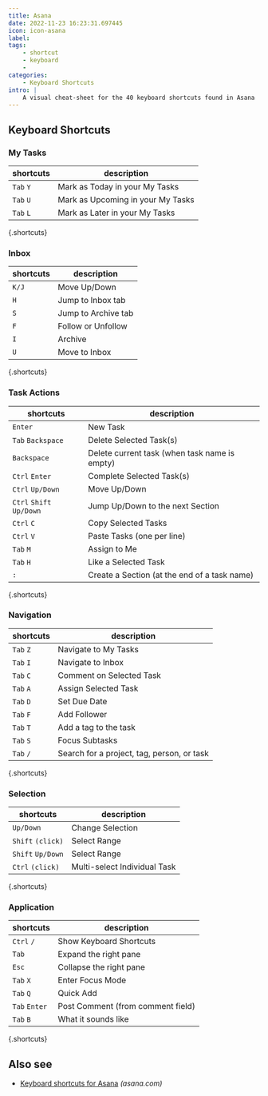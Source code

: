 ```yaml
---
title: Asana
date: 2022-11-23 16:23:31.697445
icon: icon-asana
label: 
tags: 
    - shortcut
    - keyboard
    - 
categories:
    - Keyboard Shortcuts
intro: |
    A visual cheat-sheet for the 40 keyboard shortcuts found in Asana
---
```




Keyboard Shortcuts
------------------



### My Tasks

shortcuts | description
---|---
`Tab` `Y`  | Mark as Today in your My Tasks
`Tab` `U`  | Mark as Upcoming in your My Tasks
`Tab` `L`  | Mark as Later in your My Tasks
{.shortcuts}


### Inbox

shortcuts | description
---|---
`K/J`  | Move Up/Down
`H`  | Jump to Inbox tab
`S`  | Jump to Archive tab
`F`  | Follow or Unfollow
`I`  | Archive
`U`  | Move to Inbox
{.shortcuts}


### Task Actions

shortcuts | description
---|---
`Enter`  | New Task
`Tab` `Backspace`  | Delete Selected Task(s)
`Backspace`  | Delete current task (when task name is empty)
`Ctrl` `Enter`  | Complete Selected Task(s)
`Ctrl` `Up/Down`  | Move Up/Down
`Ctrl` `Shift` `Up/Down`  | Jump Up/Down to the next Section
`Ctrl` `C`  | Copy Selected Tasks
`Ctrl` `V`  | Paste Tasks (one per line)
`Tab` `M`  | Assign to Me
`Tab` `H`  | Like a Selected Task
`:`  | Create a Section (at the end of a task name)
{.shortcuts}


### Navigation

shortcuts | description
---|---
`Tab` `Z`  | Navigate to My Tasks
`Tab` `I`  | Navigate to Inbox
`Tab` `C`  | Comment on Selected Task
`Tab` `A`  | Assign Selected Task
`Tab` `D`  | Set Due Date
`Tab` `F`  | Add Follower
`Tab` `T`  | Add a tag to the task
`Tab` `S`  | Focus Subtasks
`Tab` `/`  | Search for a project, tag, person, or task
{.shortcuts}


### Selection

shortcuts | description
---|---
`Up/Down`  | Change Selection
`Shift` `(click)`  | Select Range
`Shift` `Up/Down`  | Select Range
`Ctrl` `(click)`  | Multi-select Individual Task
{.shortcuts}


### Application

shortcuts | description
---|---
`Ctrl` `/`  | Show Keyboard Shortcuts
`Tab`  | Expand the right pane
`Esc`  | Collapse the right pane
`Tab` `X`  | Enter Focus Mode
`Tab` `Q`  | Quick Add
`Tab` `Enter`  | Post Comment (from comment field)
`Tab` `B`  | What it sounds like
{.shortcuts}




Also see
--------
- [Keyboard shortcuts for Asana](https://asana.com/guide/help/faq/shortcuts) _(asana.com)_
